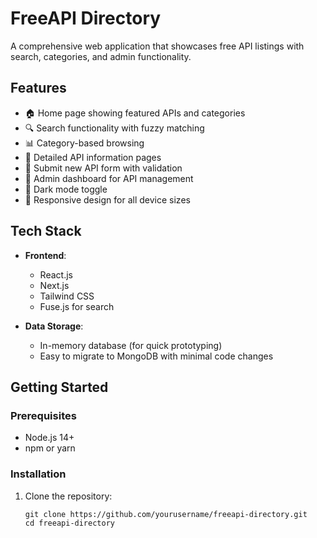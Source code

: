 # FreeAPI Directory

A comprehensive web application that showcases free API listings with search, categories, and admin functionality.

## Features

- 🏠 Home page showing featured APIs and categories
- 🔍 Search functionality with fuzzy matching
- 📊 Category-based browsing
- 📝 Detailed API information pages
- 💾 Submit new API form with validation
- 👑 Admin dashboard for API management
- 🌙 Dark mode toggle
- 📱 Responsive design for all device sizes

## Tech Stack

- **Frontend**: 
  - React.js
  - Next.js
  - Tailwind CSS
  - Fuse.js for search

- **Data Storage**: 
  - In-memory database (for quick prototyping)
  - Easy to migrate to MongoDB with minimal code changes

## Getting Started

### Prerequisites

- Node.js 14+ 
- npm or yarn

### Installation

1. Clone the repository:
   ```
   git clone https://github.com/yourusername/freeapi-directory.git
   cd freeapi-directory
   